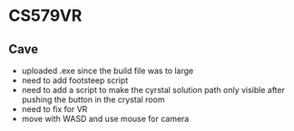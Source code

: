 # CS579VR

## Cave
- uploaded .exe since the build file was to large
- need to add footsteep script
- need to add a script to make the cyrstal solution path only visible after pushing the button in the crystal room
- need to fix for VR
- move with WASD and use mouse for camera
